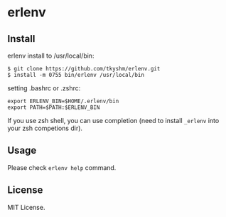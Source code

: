 # erlenv

## Install

erlenv install to /usr/local/bin:
```
$ git clone https://github.com/tkyshm/erlenv.git
$ install -m 0755 bin/erlenv /usr/local/bin
```

setting .bashrc or .zshrc:
```
export ERLENV_BIN=$HOME/.erlenv/bin
export PATH=$PATH:$ERLENV_BIN
```

If you use zsh shell, you can use completion (need to install `_erlenv` into your zsh competions dir).


## Usage
Please check `erlenv help` command.

## License
MIT License.
